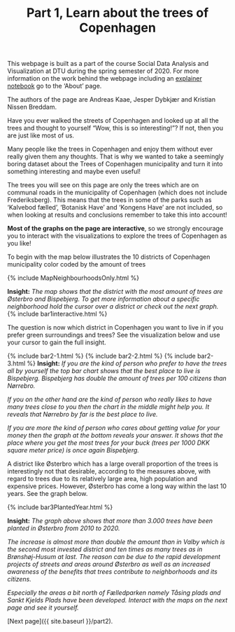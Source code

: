 ﻿---
layout: post
title: Part 1, Learn about the trees of Copenhagen
---
This webpage is built as a part of the course Social Data Analysis and Visualization at DTU during the spring semester of 2020. 
For more information on the work behind the webpage including an [explainer notebook](https://nbviewer.jupyter.org/github/KristianBreddam/02806/blob/master/Final_Project/Explainer%20Notebook.ipynb) go to the ‘About’ page. 

The authors of the page are Andreas Kaae, Jesper Dybkjær and Kristian Nissen Breddam. 


Have you ever walked the streets of Copenhagen and looked up at all the trees and thought to yourself “Wow, this is so interesting!”? If not, then you are just like most of us. 

Many people like the trees in Copenhagen and  enjoy them without ever really given them any thoughts. 
That is why we wanted to take a seemingly boring dataset about the Trees of Copenhagen municipality and turn it into something interesting and maybe even useful!

The trees you will see on this page are only the trees which are on communal roads in the municipality of Copenhagen (which does not include Frederiksberg). 
This means that the trees in some of the parks such as ‘Kalvebod fælled’, ‘Botanisk Have’ and ‘Kongens Have’ are not included, so when looking at results and conclusions remember to take this into account! 

**Most of the graphs on the page are interactive**, so we strongly encourage you to interact with the visualizations to explore the trees of Copenhagen as you like!

To begin with the map below illustrates the 10 districts of Copenhagen municipality color coded by the amount of trees

{% include MapNeighbourhoodsOnly.html %}

**Insight:** *The map shows that the district with the most amount of trees are Østerbro and Bispebjerg. To get more information about a specific neighborhood hold the cursor over a district or check out the next graph.*
{% include bar1interactive.html %}

The question is now which district in Copenhagen you want to live in if you prefer green surroundings and trees? See the visualization below and use your cursor to gain the full insight.  

{% include bar2-1.html %}
{% include bar2-2.html %}
{% include bar2-3.html %}
**Insight:** *If you are the kind of person who prefer to have the trees all by yourself the top bar chart shows that the best place to live is Bispebjerg. Bispebjerg has double the amount of trees per 100 citizens than Nørrebro.* 

*If you on the other hand are the kind of person who really likes to have many trees close to you then the chart in the middle might help you. It reveals that Nørrebro by far is the best place to live.* 

*If you are more the kind of person who cares about getting value for your money then the graph at the bottom reveals your answer. It shows that the place where you get the most trees for your buck (trees per 1000 DKK square meter price) is once again Bispebjerg.*


A district like Østerbro which has a large overall proportion of the trees is interestingly not that desirable, according to the measures above, with regard to trees due to its relatively large area, high population and expensive prices. However, Østerbro has come a long way within the last 10 years. See the graph below. 

{% include bar3PlantedYear.html %}

**Insight:** *The graph above shows that more than 3.000 trees have been planted in Østerbro from 2010 to 2020.*

*The increase is almost more than double the amount than in Valby which is the second most invested district and ten times as many trees as in Brønshøj-Husum at last.*
*The reason can be due to the rapid development projects of streets and areas around Østerbro as well as an increased awareness of the benefits that trees contribute to neighborhoods and its citizens.* 

*Especially the areas a bit north of Fælledparken namely Tåsing plads and Sankt Kjelds Plads have been developed. Interact with the maps on the next page and see it yourself.*
 


[Next page]({{ site.baseurl }}/part2).